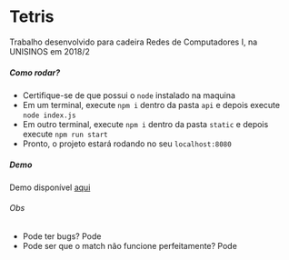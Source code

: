 # Tetris

Trabalho desenvolvido para cadeira Redes de Computadores I, na UNISINOS em 2018/2


##### Como rodar?
- Certifique-se de que possui o `node` instalado na maquina
- Em um terminal, execute `npm i` dentro da pasta `api` e depois execute `node index.js`
- Em outro terminal, execute `npm i` dentro da pasta `static` e depois execute `npm run start`
- Pronto, o projeto estará rodando no seu `localhost:8080`


##### Demo
Demo disponível [aqui](http://tetris-redes-i.surge.sh/)

###### Obs
- Pode ter bugs? Pode
- Pode ser que o match não funcione perfeitamente? Pode
